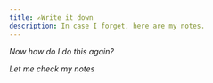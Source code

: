 ```yaml
---
title: ✍️Write it down
description: In case I forget, here are my notes. 
---
```


_Now how do I do this again?_

_Let me check my notes_

